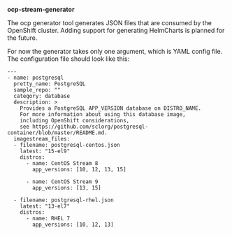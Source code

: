 **ocp-stream-generator**

The ocp generator tool generates JSON files that are consumed by the OpenShift cluster.
Adding support for generating HelmCharts is planned for the future.


For now the generator takes only one argument, which is YAML config file.
The configuration file should look like this:

```
---
- name: postgresql
  pretty_name: PostgreSQL
  sample_repo: ""
  category: database
  description: >
    Provides a PostgreSQL APP_VERSION database on DISTRO_NAME.
    For more information about using this database image,
    including OpenShift considerations,
    see https://github.com/sclorg/postgresql-container/blob/master/README.md.
  imagestream_files:
  - filename: postgresql-centos.json
    latest: "15-el9"
    distros:
      - name: CentOS Stream 8
        app_versions: [10, 12, 13, 15]

      - name: CentOS Stream 9
        app_versions: [13, 15]

  - filename: postgresql-rhel.json
    latest: "13-el7"
    distros:
      - name: RHEL 7
        app_versions: [10, 12, 13]
```
